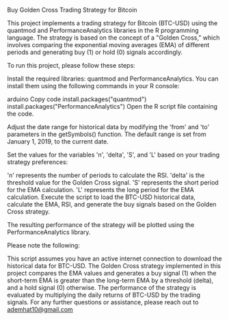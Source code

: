 Buy Golden Cross Trading Strategy for Bitcoin

This project implements a trading strategy for Bitcoin (BTC-USD) using the quantmod and PerformanceAnalytics libraries in the R programming language. The strategy is based on the concept of a "Golden Cross," which involves comparing the exponential moving averages (EMA) of different periods and generating buy (1) or hold (0) signals accordingly.

To run this project, please follow these steps:

Install the required libraries: quantmod and PerformanceAnalytics. You can install them using the following commands in your R console:

arduino
Copy code
install.packages("quantmod")
install.packages("PerformanceAnalytics")
Open the R script file containing the code.

Adjust the date range for historical data by modifying the 'from' and 'to' parameters in the getSymbols() function. The default range is set from January 1, 2019, to the current date.

Set the values for the variables 'n', 'delta', 'S', and 'L' based on your trading strategy preferences:

'n' represents the number of periods to calculate the RSI.
'delta' is the threshold value for the Golden Cross signal.
'S' represents the short period for the EMA calculation.
'L' represents the long period for the EMA calculation.
Execute the script to load the BTC-USD historical data, calculate the EMA, RSI, and generate the buy signals based on the Golden Cross strategy.

The resulting performance of the strategy will be plotted using the PerformanceAnalytics library.

Please note the following:

This script assumes you have an active internet connection to download the historical data for BTC-USD.
The Golden Cross strategy implemented in this project compares the EMA values and generates a buy signal (1) when the short-term EMA is greater than the long-term EMA by a threshold (delta), and a hold signal (0) otherwise.
The performance of the strategy is evaluated by multiplying the daily returns of BTC-USD by the trading signals.
For any further questions or assistance, please reach out to ademhat10@gmail.com
